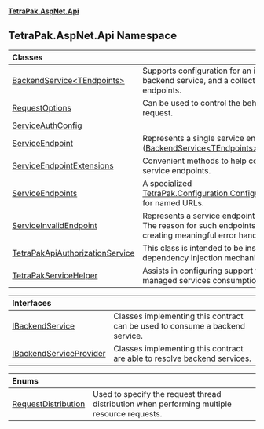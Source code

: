 #### [TetraPak.AspNet.Api](index.md 'index')
## TetraPak.AspNet.Api Namespace

| Classes | |
| :--- | :--- |
| [BackendService&lt;TEndpoints&gt;](TetraPak_AspNet_Api_BackendService_TEndpoints_.md 'TetraPak.AspNet.Api.BackendService&lt;TEndpoints&gt;') | Supports configuration for an individual backend service, and a collection of service endpoints. <br/> |
| [RequestOptions](TetraPak_AspNet_Api_RequestOptions.md 'TetraPak.AspNet.Api.RequestOptions') | Can be used to control the behavior of a request. <br/> |
| [ServiceAuthConfig](TetraPak_AspNet_Api_ServiceAuthConfig.md 'TetraPak.AspNet.Api.ServiceAuthConfig') |  |
| [ServiceEndpoint](TetraPak_AspNet_Api_ServiceEndpoint.md 'TetraPak.AspNet.Api.ServiceEndpoint') | Represents a single service endpoint ([BackendService&lt;TEndpoints&gt;](TetraPak_AspNet_Api_BackendService_TEndpoints_.md 'TetraPak.AspNet.Api.BackendService&lt;TEndpoints&gt;')).<br/> |
| [ServiceEndpointExtensions](TetraPak_AspNet_Api_ServiceEndpointExtensions.md 'TetraPak.AspNet.Api.ServiceEndpointExtensions') | Convenient methods to help consuming service endpoints.  <br/> |
| [ServiceEndpoints](TetraPak_AspNet_Api_ServiceEndpoints.md 'TetraPak.AspNet.Api.ServiceEndpoints') | A specialized [TetraPak.Configuration.ConfigurationSection](https://docs.microsoft.com/en-us/dotnet/api/TetraPak.Configuration.ConfigurationSection 'TetraPak.Configuration.ConfigurationSection') for named URLs.<br/> |
| [ServiceInvalidEndpoint](TetraPak_AspNet_Api_ServiceInvalidEndpoint.md 'TetraPak.AspNet.Api.ServiceInvalidEndpoint') | Represents a service endpoint with issues.<br/>The reason for such endpoints is to assist in creating meaningful error handling.<br/> |
| [TetraPakApiAuthorizationService](TetraPak_AspNet_Api_TetraPakApiAuthorizationService.md 'TetraPak.AspNet.Api.TetraPakApiAuthorizationService') | This class is intended to be instantiated via a dependency injection mechanism. <br/> |
| [TetraPakServiceHelper](TetraPak_AspNet_Api_TetraPakServiceHelper.md 'TetraPak.AspNet.Api.TetraPakServiceHelper') | Assists in configuring support for Tetra Pak managed services consumption.<br/> |

| Interfaces | |
| :--- | :--- |
| [IBackendService](TetraPak_AspNet_Api_IBackendService.md 'TetraPak.AspNet.Api.IBackendService') | Classes implementing this contract can be used to consume a backend service. <br/> |
| [IBackendServiceProvider](TetraPak_AspNet_Api_IBackendServiceProvider.md 'TetraPak.AspNet.Api.IBackendServiceProvider') | Classes implementing this contract are able to resolve backend services.<br/> |

| Enums | |
| :--- | :--- |
| [RequestDistribution](TetraPak_AspNet_Api_RequestDistribution.md 'TetraPak.AspNet.Api.RequestDistribution') | Used to specify the request thread distribution when performing multiple resource requests.<br/> |
